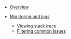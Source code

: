 
 
- [Overview](docs/home.md)

- [Monitoring and logs](/docs/logs/api-logs.md)
    - [Viewing stack trace](/docs/logs/viewing-stack-trace.md)
    - [Filtering common Issues](/docs/logs/filtering-common-issues.md)
